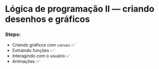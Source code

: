# Lógica de programação II — criando desenhos e gráficos

### Steps:

- Criando gráficos com `canvas` ✅
- Extraindo funções ✅
- Interagindo com o usuário ✅
- Animações ✅